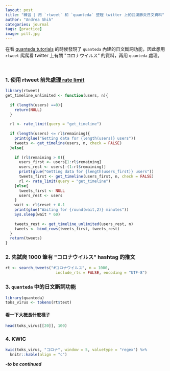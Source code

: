 ```yaml
---
layout: post
title: "練習 | 用 `rtweet` 和 `quanteda` 整理 twitter 上的武漢肺炎日文資料"
author: "Andrea Shih"
categories: journal
tags: [practice]
image: pill.jpg
---
```



在看 [quanteda tutorials](https://tutorials.quanteda.io/language-specific/japanese/) 的時候發現了 `quanteda` 內建的日文斷詞功能，因此想用 `rtweet` 爬爬看 twitter 上有關 "コロナウイルス" 的資料，再用 `quanteda` 處理。

&nbsp;

### 1. 使用 rtweet 前先[處理 rate limit](https://github.com/ropensci/rtweet/issues/266)

```r
library(rtweet)
get_timeline_unlimited <- function(users, n){
  
  if (length(users) ==0){
    return(NULL)
  }
  
  rl <- rate_limit(query = "get_timeline")
  
  if (length(users) <= rl$remaining){
    print(glue("Getting data for {length(users)} users"))
    tweets <- get_timeline(users, n, check = FALSE)  
  }else{
    
    if (rl$remaining > 0){
      users_first <- users[1:rl$remaining]
      users_rest <- users[-(1:rl$remaining)]
      print(glue("Getting data for {length(users_first)} users"))
      tweets_first <- get_timeline(users_first, n, check = FALSE)
      rl <- rate_limit(query = "get_timeline")
    }else{
      tweets_first <- NULL
      users_rest <- users
    }
    wait <- rl$reset + 0.1
    print(glue("Waiting for {round(wait,2)} minutes"))
    Sys.sleep(wait * 60)
    
    tweets_rest <- get_timeline_unlimited(users_rest, n)  
    tweets <- bind_rows(tweets_first, tweets_rest)
  }
  return(tweets)
}
```

### 2. 先試爬 1000 筆有 "コロナウイルス" hashtag 的推文

```r
rt <- search_tweets("#コロナウイルス", n = 1000, 
                      include_rts = FALSE, encoding = "UTF-8")
```

### 3. `quanteda` 中的日文斷詞功能

```r
library(quanteda)
toks_virus <- tokens(rt$text)
```
#### 看一下大概長什麼樣子

```r
head(toks_virus[[20]], 100)
```

### 4. KWIC

```r
kwic(toks_virus, "コロナ", window = 5, valuetype = "regex") %>%
  knitr::kable(align = "c")
```

***-to be continued***
